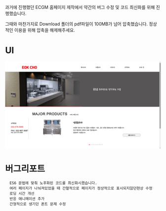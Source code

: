 과거에 진행했던 ECGM 홈페이지 제작에서 약간의 버그 수정 및 코드 최신화를 위해 진행했습니다.

그때와 마찬가지로 Download 폴더의 pdf파일이 100MB가 넘어 압축했습니다. 정상적인 이용을 위해 압축을 해제해주세요.

# UI
![ECGM](https://github.com/seungwoo505/ECGM-edit-Version/blob/main/mainScreen.png)

# 버그리포트

```
  ES6 문법에 맞춰 노후화된 코드를 최신화시켰습니다.
  여러 페이지가 나눠져있었을 때 간혈적으로 페이지가 정상적으로 표시되지않던현상 수정
  로딩 시간 개선
  반응 애니메이션 추가
  간형적으로 생기던 폰트 문제 수정
```
